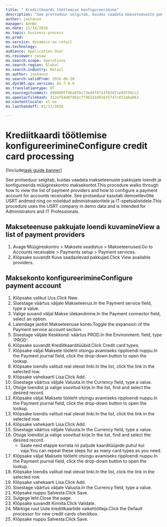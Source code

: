 ```yaml
--- 
title: " Krediitkaardi töötlemise konfigureerimine"
description: "See protseduur selgitab, kuidas vaadata makseteenuste pakkujate loendit ja konfigureerida müügireskontro maksekontot."
author: jashanno
manager: AnnBe
ms.date: 11/14/2016
ms.topic: business-process
ms.prod: 
ms.service: dynamics-ax-retail
ms.technology: 
audience: Application User
ms.reviewer: josaw
ms.search.scope: Operations
ms.search.region: Global
ms.search.industry: Retail
ms.author: jashanno
ms.search.validFrom: 2016-06-30
ms.dyn365.ops.version: AX 7.0.0
ms.translationtype: HT
ms.sourcegitcommit: d9b080ff46a0fbc73ed4f8fa3f03d71e9d758cc2
ms.openlocfilehash: 312ef54d8f9b2cff9b7d18916f5747c03148a063
ms.contentlocale: et-ee
ms.lasthandoff: 01/17/2018

---
```

# <a name="configure-credit-card-processing"></a><span data-ttu-id="f4bf2-103"> Krediitkaardi töötlemise konfigureerimine</span><span class="sxs-lookup"><span data-stu-id="f4bf2-103">Configure credit card processing</span></span>

[!include[task guide banner](../includes/task-guide-banner.md)]

<span data-ttu-id="f4bf2-104">See protseduur selgitab, kuidas vaadata makseteenuste pakkujate loendit ja konfigureerida müügireskontro maksekontot.</span><span class="sxs-lookup"><span data-stu-id="f4bf2-104">This procedure walks through how to view the list of payment providers and how to configure a payment account for accounts receivable.</span></span> <span data-ttu-id="f4bf2-105">See protseduur kasutab demoettevõtte USRT andmed ning on mõeldud administraatoritele ja IT-spetsialistidele.</span><span class="sxs-lookup"><span data-stu-id="f4bf2-105">This procedure uses the USRT company in demo data and is intended for Administrators and IT Professionals.</span></span>


## <a name="view-a-list-of-payment-providers"></a><span data-ttu-id="f4bf2-106">Makseteenuse pakkujate loendi kuvamine</span><span class="sxs-lookup"><span data-stu-id="f4bf2-106">View a list of payment providers</span></span>
1. <span data-ttu-id="f4bf2-107">Avage Müügireskontro > Maksete seadistus > Makseteenused.</span><span class="sxs-lookup"><span data-stu-id="f4bf2-107">Go to Accounts receivable > Payments setup > Payment services.</span></span>
2. <span data-ttu-id="f4bf2-108">Klõpsake suvandit Kuva saadaolevad pakkujad.</span><span class="sxs-lookup"><span data-stu-id="f4bf2-108">Click View available providers.</span></span>

## <a name="configure-payment-account"></a><span data-ttu-id="f4bf2-109">Maksekonto konfigureerimine</span><span class="sxs-lookup"><span data-stu-id="f4bf2-109">Configure payment account</span></span>
1. <span data-ttu-id="f4bf2-110">Klõpsake valikut Uus.</span><span class="sxs-lookup"><span data-stu-id="f4bf2-110">Click New.</span></span>
2. <span data-ttu-id="f4bf2-111">Sisestage väärtus väljale Makseteenus.</span><span class="sxs-lookup"><span data-stu-id="f4bf2-111">In the Payment service field, type a value.</span></span>
3. <span data-ttu-id="f4bf2-112">Valige suvand väljal Makse ülekandmine.</span><span class="sxs-lookup"><span data-stu-id="f4bf2-112">In the Payment connector field, select an option.</span></span>
4. <span data-ttu-id="f4bf2-113">Laiendage jaotist Makseteenuse konto.</span><span class="sxs-lookup"><span data-stu-id="f4bf2-113">Toggle the expansion of the Payment service account section.</span></span>
5. <span data-ttu-id="f4bf2-114">Sisestage väljale Keskkond: väärtus PROD.</span><span class="sxs-lookup"><span data-stu-id="f4bf2-114">In the Environment: field, type 'PROD'.</span></span>
6. <span data-ttu-id="f4bf2-115">Klõpsake suvandit Krediitkaarditüübid.</span><span class="sxs-lookup"><span data-stu-id="f4bf2-115">Click Credit card types.</span></span>
7. <span data-ttu-id="f4bf2-116">Klõpsake väljal Maksete tööleht otsingu avamiseks ripploendi nuppu.</span><span class="sxs-lookup"><span data-stu-id="f4bf2-116">In the Payment journal field, click the drop-down button to open the lookup.</span></span>
8. <span data-ttu-id="f4bf2-117">Klõpsake loendis valitud real olevat linki.</span><span class="sxs-lookup"><span data-stu-id="f4bf2-117">In the list, click the link in the selected row.</span></span>
9. <span data-ttu-id="f4bf2-118">Klõpsake vahekaarti Lisa.</span><span class="sxs-lookup"><span data-stu-id="f4bf2-118">Click Add.</span></span>
10. <span data-ttu-id="f4bf2-119">Sisestage väärtus väljale Valuuta.</span><span class="sxs-lookup"><span data-stu-id="f4bf2-119">In the Currency field, type a value.</span></span>
11. <span data-ttu-id="f4bf2-120">Otsige loendist ja valige soovitud kirje.</span><span class="sxs-lookup"><span data-stu-id="f4bf2-120">In the list, find and select the desired record.</span></span>
12. <span data-ttu-id="f4bf2-121">Klõpsake väljal Maksete tööleht otsingu avamiseks ripploendi nuppu.</span><span class="sxs-lookup"><span data-stu-id="f4bf2-121">In the Payment journal field, click the drop-down button to open the lookup.</span></span>
13. <span data-ttu-id="f4bf2-122">Klõpsake loendis valitud real olevat linki.</span><span class="sxs-lookup"><span data-stu-id="f4bf2-122">In the list, click the link in the selected row.</span></span>
14. <span data-ttu-id="f4bf2-123">Klõpsake vahekaarti Lisa.</span><span class="sxs-lookup"><span data-stu-id="f4bf2-123">Click Add.</span></span>
15. <span data-ttu-id="f4bf2-124">Sisestage väärtus väljale Valuuta.</span><span class="sxs-lookup"><span data-stu-id="f4bf2-124">In the Currency field, type a value.</span></span>
16. <span data-ttu-id="f4bf2-125">Otsige loendist ja valige soovitud kirje.</span><span class="sxs-lookup"><span data-stu-id="f4bf2-125">In the list, find and select the desired record.</span></span>
    * <span data-ttu-id="f4bf2-126">Saate neid etappe korrata nii paljude kaarditüüpide puhul kui vaja.</span><span class="sxs-lookup"><span data-stu-id="f4bf2-126">You can repeat these steps for as many card types as you need.</span></span>  
17. <span data-ttu-id="f4bf2-127">Klõpsake väljal Maksete tööleht otsingu avamiseks ripploendi nuppu.</span><span class="sxs-lookup"><span data-stu-id="f4bf2-127">In the Payment journal field, click the drop-down button to open the lookup.</span></span>
18. <span data-ttu-id="f4bf2-128">Klõpsake loendis valitud real olevat linki.</span><span class="sxs-lookup"><span data-stu-id="f4bf2-128">In the list, click the link in the selected row.</span></span>
19. <span data-ttu-id="f4bf2-129">Klõpsake vahekaarti Lisa.</span><span class="sxs-lookup"><span data-stu-id="f4bf2-129">Click Add.</span></span>
20. <span data-ttu-id="f4bf2-130">Sisestage väärtus väljale Valuuta.</span><span class="sxs-lookup"><span data-stu-id="f4bf2-130">In the Currency field, type a value.</span></span>
21. <span data-ttu-id="f4bf2-131">Klõpsake nuppu Salvesta.</span><span class="sxs-lookup"><span data-stu-id="f4bf2-131">Click Save.</span></span>
22. <span data-ttu-id="f4bf2-132">Sulgege leht.</span><span class="sxs-lookup"><span data-stu-id="f4bf2-132">Close the page.</span></span>
23. <span data-ttu-id="f4bf2-133">Klõpsake suvandit Kinnita.</span><span class="sxs-lookup"><span data-stu-id="f4bf2-133">Click Validate.</span></span>
24. <span data-ttu-id="f4bf2-134">Märkige ruut Uute krediitkaartide vaiketöötleja.</span><span class="sxs-lookup"><span data-stu-id="f4bf2-134">Click the Default processor for new credit cards checkbox.</span></span>
25. <span data-ttu-id="f4bf2-135">Klõpsake nuppu Salvesta.</span><span class="sxs-lookup"><span data-stu-id="f4bf2-135">Click Save.</span></span>


